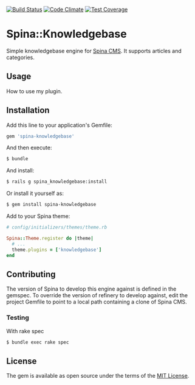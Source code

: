 [![Build Status](https://travis-ci.org/SpinaCMS/spina-knowledgebase.svg?branch=master)](https://travis-ci.org/initforthe/spina-knowledgebase) [![Code Climate](https://codeclimate.com/github/initforthe/spina-knowledgebase/badges/gpa.svg)](https://codeclimate.com/github/initforthe/spina-knowledgebase) [![Test Coverage](https://codeclimate.com/github/initforthe/spina-knowledgebase/badges/coverage.svg)](https://codeclimate.com/github/initforthe/spina-knowledgebase/coverage)

# Spina::Knowledgebase
Simple knowledgebase engine for [Spina CMS](https://www.spinacms.com/). It supports articles and categories.

## Usage
How to use my plugin.

## Installation
Add this line to your application's Gemfile:

```ruby
gem 'spina-knowledgebase'
```

And then execute:
```bash
$ bundle
```

And install:
```bash
$ rails g spina_knowledgebase:install
```

Or install it yourself as:
```bash
$ gem install spina-knowledgebase
```

Add to your Spina theme:
```ruby
# config/initializers/themes/theme.rb

Spina::Theme.register do |theme|
  # ...
  theme.plugins = ['knowledgebase']
end

```

## Contributing
The version of Spina to develop this engine against is defined in the gemspec. To override the version of refinery to develop against, edit the project Gemfile to point to a local path containing a clone of Spina CMS.

### Testing

With rake spec
```bash
$ bundle exec rake spec
```

## License
The gem is available as open source under the terms of the [MIT License](http://opensource.org/licenses/MIT).
